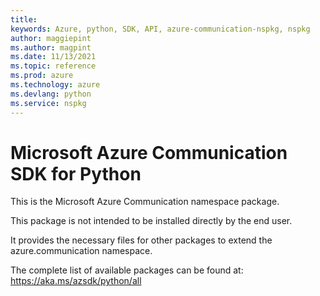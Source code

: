 ```yaml
---
title: 
keywords: Azure, python, SDK, API, azure-communication-nspkg, nspkg
author: maggiepint
ms.author: magpint
ms.date: 11/13/2021
ms.topic: reference
ms.prod: azure
ms.technology: azure
ms.devlang: python
ms.service: nspkg
---
```


# Microsoft Azure Communication SDK for Python

This is the Microsoft Azure Communication namespace package.

This package is not intended to be installed directly by the end user.

It provides the necessary files for other packages to extend the
azure.communication namespace.

The complete list of available packages can be found at:
https://aka.ms/azsdk/python/all


